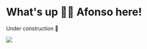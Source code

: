 # What's up ✌🏻 Afonso here!

<p>Under construction 🚧 </p>

![](https://my-github-components-production.up.railway.app/spotify)

